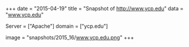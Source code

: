 
+++
date = "2015-04-19"
title = "Snapshot of http://www.ycp.edu"
data = "www.ycp.edu"

Server = ["Apache"]
domain = ["ycp.edu"]

  image = "snapshots/2015_16/www.ycp.edu.png"
+++
#
